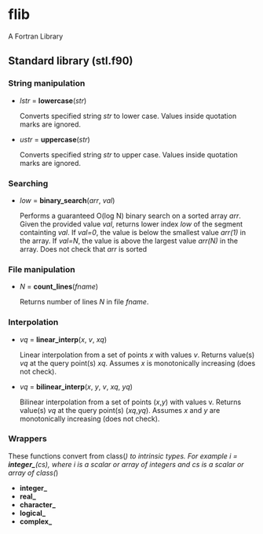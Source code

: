 # flib
A Fortran Library

## Standard library (stl.f90)
### String manipulation
* *lstr* = **lowercase**(*str*)

  Converts specified string *str* to lower case. Values inside quotation marks are ignored.

* *ustr* = **uppercase**(*str*)

  Converts specified string *str* to upper case. Values inside quotation marks are ignored.

### Searching
* *low* = **binary_search**(*arr*, *val*)

  Performs a guaranteed O(log N) binary search on a sorted array *arr*. Given the  provided value *val*, returns lower index *low* of the segment containting *val*. If *val=0*, the value is below the smallest value *arr(1)* in the array. If *val=N*, the value is above the largest value *arr(N)* in the array. Does not check that *arr* is sorted

### File manipulation
* *N* = **count_lines**(*fname*)

  Returns number of lines *N* in file *fname*.

### Interpolation
* *vq* = **linear_interp**(*x*, *v*, *xq*)

  Linear interpolation from a set of points *x* with values *v*. Returns value(s) *vq* at the query point(s) *xq*. Assumes *x* is monotonically increasing (does not check).

* *vq* = **bilinear_interp**(*x*, *y*, *v*, *xq*, *yq*)

  Bilinear interpolation from a set of points (*x*,*y*) with values v. Returns value(s) *vq* at the query point(s) (*xq*,*yq*). Assumes *x* and *y* are monotonically increasing (does not check).

### Wrappers
These functions convert from class(*) to intrinsic types. For example *i* = **integer_**(*cs*), where *i* is a scalar or array of integers and *cs* is a scalar or array of class(*)

* **integer_**
* **real_**
* **character_**
* **logical_**
* **complex_**